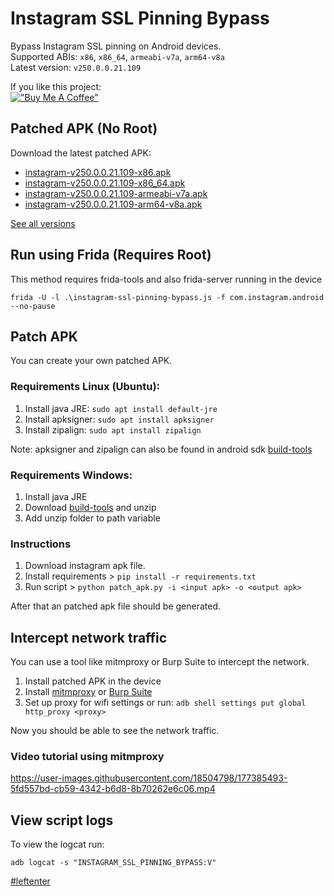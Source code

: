# Instagram SSL Pinning Bypass

Bypass Instagram SSL pinning on Android devices.  
Supported ABIs: `x86`, `x86_64`, `armeabi-v7a`, `arm64-v8a`  
Latest version: `v250.0.0.21.109`

If you like this project:  
[!["Buy Me A Coffee"](https://www.buymeacoffee.com/assets/img/custom_images/orange_img.png)](https://www.buymeacoffee.com/eltimusa4q)

## Patched APK (No Root)

Download the latest patched APK: 
+ [instagram-v250.0.0.21.109-x86.apk](https://github.com/Eltion/Instagram-SSL-Pinning-Bypass/releases/download/v250.0.0.21.109/instagram-v250.0.0.21.109-x86.apk)
+ [instagram-v250.0.0.21.109-x86_64.apk](https://github.com/Eltion/Instagram-SSL-Pinning-Bypass/releases/download/v250.0.0.21.109/instagram-v250.0.0.21.109-x86_64.apk)
+ [instagram-v250.0.0.21.109-armeabi-v7a.apk](https://github.com/Eltion/Instagram-SSL-Pinning-Bypass/releases/download/v250.0.0.21.109/instagram-v250.0.0.21.109-armeabi-v7a.apk)
+ [instagram-v250.0.0.21.109-arm64-v8a.apk](https://github.com/Eltion/Instagram-SSL-Pinning-Bypass/releases/download/v250.0.0.21.109/instagram-v250.0.0.21.109-arm64-v8a.apk)

[See all versions](https://github.com/Eltion/Instagram-SSL-Pinning-Bypass/releases/)

## Run using Frida (Requires Root)

This method requires frida-tools and also frida-server running in the device
```
frida -U -l .\instagram-ssl-pinning-bypass.js -f com.instagram.android --no-pause
```

## Patch APK

You can create your own patched APK. 


### Requirements Linux (Ubuntu):
1. Install java JRE: `sudo apt install default-jre`
2. Install apksigner: `sudo apt install apksigner`
3. Install zipalign: `sudo apt install zipalign`  

Note: apksigner and zipalign can also be found in android sdk [build-tools](https://dl.google.com/android/repository/build-tools_r30.0.1-linux.zip)

### Requirements Windows:
1. Install java JRE
2. Download [build-tools](https://dl.google.com/android/repository/build-tools_r30.0.1-windows.zip) and unzip
3. Add unzip folder to path variable

### Instructions

1. Download instagram apk file.
2. Install requirements > `pip install -r requirements.txt`
3. Run script > `python patch_apk.py -i <input apk> -o <output apk>`

After that an patched apk file should be generated.

## Intercept network traffic

You can use a tool like mitmproxy or Burp Suite to intercept the network.

1. Install patched APK in the device
2. Install [mitmproxy](https://mitmproxy.org/) or [Burp Suite](https://portswigger.net/burp)
3. Set up proxy for wifi settings or run: `adb shell settings put global http_proxy <proxy>`

Now you should be able to see the network traffic.

### Video tutorial using mitmproxy
https://user-images.githubusercontent.com/18504798/177385493-5fd557bd-cb59-4342-b6d8-8b70262e6c06.mp4


## View script logs
To view the logcat run:
```
adb logcat -s "INSTAGRAM_SSL_PINNING_BYPASS:V"
```

[#leftenter](#leftenter)
